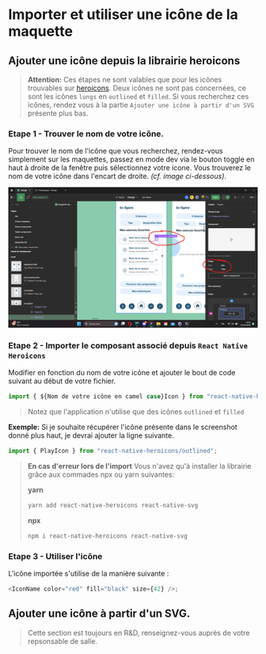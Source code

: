 # Importer et utiliser une icône de la maquette
## Ajouter une icône depuis la librairie heroicons

> **Attention:** Ces étapes ne sont valables que pour les icônes trouvables sur [heroicons](https://heroicons.com).
> Deux icônes ne sont pas concernées, ce sont les icônes `lungs` en `outlined` et `filled`.
> Si vous recherchez ces icônes, rendez vous à la partie `Ajouter une icône à partir d'un SVG` présente plus bas.

### Etape 1 - Trouver le nom de votre icône.
Pour trouver le nom de l'icône que vous recherchez, rendez-vous simplement sur les maquettes, passez en mode dev via le bouton toggle en haut à droite de la fenêtre puis sélectionnez votre icone.
Vous trouverez le nom de votre icône dans l'encart de droite. *(cf. image ci-dessous)*.

![Screenshot d'aide étape 1](./assets/ajouter-icone-etape-1.png)

### Etape 2 - Importer le composant associé depuis `React Native Heroicons`
Modifier en fonction du nom de votre icône et ajouter le bout de code suivant au début de votre fichier.
```typescript
import { ${Nom de votre icône en camel case}Icon } from "react-native-heroicons/{outlined|filled|mini}";
```
> Notez que l'application n'utilise que des icônes `outlined` et `filled`

**Exemple:** Si je souhaite récupérer l'icône présente dans le screenshot donné plus haut, je devrai ajouter la ligne suivante.
```typescript
import { PlayIcon } from "react-native-heroicons/outlined";
```

> **En cas d'erreur lors de l'import**
> Vous n'avez qu'à installer la librairie grâce aux commades npx ou yarn suivantes:
> 
> **yarn**
> ```bash
> yarn add react-native-heroicons react-native-svg
> ```
> **npx**
> ```bash
> npm i react-native-heroicons react-native-svg
> ```

### Etape 3 - Utiliser l'icône

L'icône importée s'utilise de la manière suivante :
```typescript
<IconName color="red" fill="black" size={42} />;
```

## Ajouter une icône à partir d'un SVG.

> Cette section est toujours en R&D, renseignez-vous auprès de votre repsonsable de salle.